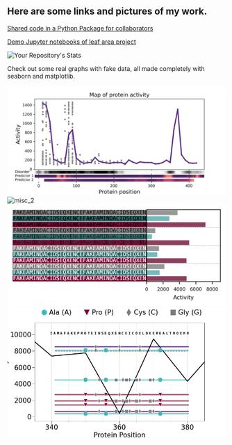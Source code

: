 ## Here are some links and pictures of my work.

[Shared code in a Python Package for collaborators](https://github.com/massivejords/tools)

[Demo Jupyter notebooks of leaf area project](https://github.com/massivejords/Agar-plate-leaf-area)

![Your Repository's Stats](https://github-readme-stats.vercel.app/api/top-langs/?username=massivejords&theme=blue-green)

Check out some real graphs with fake data, all made completely with seaborn and matplotlib.

![Graph with colorbars](https://github.com/massivejords/massivejords/raw/main/misc_1.png)
![misc_2](https://user-images.githubusercontent.com/72272198/221002547-85499a32-02bd-4192-8da0-0004e0448103.png)![Graph with legend and tile bars](https://github.com/massivejords/massivejords/raw/main/misc_3.png)
![Graph with sequences](https://github.com/massivejords/massivejords/raw/main/misc_4.png)


